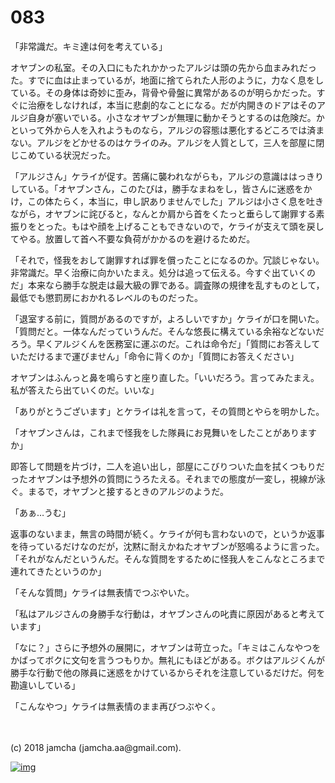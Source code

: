 # 083

「非常識だ。キミ達は何を考えている」  

オヤブンの私室。その入口にもたれかかったアルジは頭の先から血まみれだった。すでに血は止まっているが，地面に捨てられた人形のように，力なく息をしている。その身体は奇妙に歪み，背骨や骨盤に異常があるのが明らかだった。すぐに治療をしなければ，本当に悲劇的なことになる。だが内開きのドアはそのアルジ自身が塞いでいる。小さなオヤブンが無理に動かそうとするのは危険だ。かといって外から人を入れようものなら，アルジの容態は悪化するどころでは済まない。アルジをどかせるのはケライのみ。アルジを人質として，三人を部屋に閉じこめている状況だった。  

「アルジさん」ケライが促す。苦痛に襲われながらも，アルジの意識ははっきりしている。「オヤブンさん，このたびは，勝手なまねをし，皆さんに迷惑をかけ，この体たらく，本当に，申し訳ありませんでした」アルジは小さく息を吐きながら，オヤブンに詫びると，なんとか肩から首をくたっと垂らして謝罪する素振りをとった。もはや顔を上げることもできないので，ケライが支えて頭を戻してやる。放置して首へ不要な負荷がかかるのを避けるためだ。  

「それで，怪我をおして謝罪すれば罪を償ったことになるのか。冗談じゃない。非常識だ。早く治療に向かいたまえ。処分は追って伝える。今すぐ出ていくのだ」本来なら勝手な脱走は最大級の罪である。調査隊の規律を乱すものとして，最低でも懲罰房におかれるレベルのものだった。  

「退室する前に，質問があるのですが，よろしいですか」ケライが口を開いた。「質問だと。一体なんだっていうんだ。そんな悠長に構えている余裕などないだろう。早くアルジくんを医務室に運ぶのだ。これは命令だ」「質問にお答えしていただけるまで運びません」「命令に背くのか」「質問にお答えください」  

オヤブンはふんっと鼻を鳴らすと座り直した。「いいだろう。言ってみたまえ。私が答えたら出ていくのだ。いいな」  

「ありがとうございます」とケライは礼を言って，その質問とやらを明かした。  

「オヤブンさんは，これまで怪我をした隊員にお見舞いをしたことがありますか」  

即答して問題を片づけ，二人を追い出し，部屋にこびりついた血を拭くつもりだったオヤブンは予想外の質問にうろたえる。それまでの態度が一変し，視線が泳ぐ。まるで，オヤブンと接するときのアルジのようだ。  

「あぁ…うむ」  

返事のないまま，無言の時間が続く。ケライが何も言わないので，というか返事を待っているだけなのだが，沈黙に耐えかねたオヤブンが怒鳴るように言った。「それがなんだというんだ。そんな質問をするために怪我人をこんなところまで連れてきたというのか」  

「そんな質問」ケライは無表情でつぶやいた。  

「私はアルジさんの身勝手な行動は，オヤブンさんの叱責に原因があると考えています」  

「なに？」さらに予想外の展開に，オヤブンは苛立った。「キミはこんなやつをかばってボクに文句を言うつもりか。無礼にもほどがある。ボクはアルジくんが勝手な行動で他の隊員に迷惑をかけているからそれを注意しているだけだ。何を勘違いしている」  

「こんなやつ」ケライは無表情のまま再びつぶやく。  

<br>  
<br>  
(c) 2018 jamcha (jamcha.aa@gmail.com).  

[![img](http://i.creativecommons.org/l/by-nc-sa/4.0/88x31.png)](http://creativecommons.org/licenses/by-nc-sa/4.0/deed)